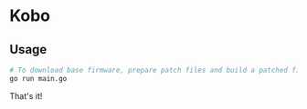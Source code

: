 # Kobo

## Usage

```bash
# To download base firmware, prepare patch files and build a patched firmware:
go run main.go
```

That's it!
